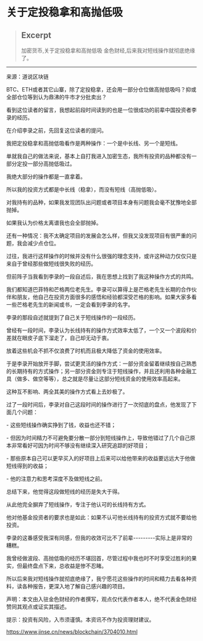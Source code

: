 
# 关于定投稳拿和高抛低吸

> ## Excerpt
> 加密货币,关于定投稳拿和高抛低吸 金色财经,后来我对短线操作就彻底绝缘了。

---
来源：道说区块链

BTC、ETH或者其它山寨，除了定投稳拿，还会用一部分仓位做高抛低吸吗？抑或全部仓位等到认为鼎沸的牛市才分批卖出？

看到这位读者的留言，我想起前段时间读到的也是一位很成功的前辈中国投资者李录的经历。

在介绍李录之前，先回复这位读者的提问。

我把定投稳拿和高抛低吸看作是两种操作：一个是中长线、另一个是短线。

单就我自己的做法来说，基本上自打我进入加密生态，我所有投资的品种都没有一部分定投一部分高抛低吸过。

我绝大部分的操作都是一直拿着。

所以我的投资方式都是中长线（稳拿），而没有短线（高抛低吸）。

对我持有的品种，如果我发现团队出问题或者项目本身有问题我会毫不犹豫地全部抛掉。

如果我认为价格太离谱我也会全部抛掉。

还有一种情况：我不太确定项目的发展会怎么样，但我又没发现项目有很严重的问题，我会减少点仓位。

过往，我进行这样操作的时候并没有什么很强的理念支持，或许这种动力仅仅只是来自于曾经那些做短线很失败的经历。

但前阵子当我看到李录的一段自述后，我在思想上找到了我这种操作方式的共鸣。

我们都知道巴菲特和芒格两位老先生。李录可以算得上是芒格老先生长期的合作伙伴和朋友，他自己在投资方面很多的感悟和经验都深受芒格的影响。如果大家多看一些芒格老先生的新闻或书，一定会看到李录的名字。

李录的那段自述就提到了自己关于短线操作的一段经历。

曾经有一段时间，李录认为长线持有的操作方式效率太低了，一个又一个波段和价差就在眼皮子底下溜走了，自己却无动于衷。

放着这些机会不抓不仅浪费了时机而且极大降低了资金的使用效率。

于是李录开始放开手脚，尝试更灵活的操作方式：一部分资金留着继续按自己熟悉的长期持有的方式操作；另一部分资金则专注于短线操作，并且还利用各种金融工具（做多、做空等等），总之就是尽量让这部分短线资金的使用效率高起来。

这种互不影响、两全其美的操作方式看上去妙极了。

过了一段时间后，李录对自己这段时间的操作进行了一次彻底的盘点，他发现了下面几个问题：

\- 这些短线操作确实挣到了钱，收益也还不错；

\- 但因为时间精力不可避免要分散一部分到短线操作上，导致他错过了几个自己原本非常看好可因为时间不够没有继续深入研究追踪的好项目；

\- 那些原本自己可以更早买入的好项目上后来可以给他带来的收益要远远大于他做短线得到的收益；

\- 他的注意力和思考深度不及做短线之前。

总结下来，他觉得这段做短线的经历是失大于得。

从此他完全摒弃了短线操作，专注于他认可的长线持有方式。

他对他基金投资者的要求也是如此：如果不认可他长线持有的投资方式就不要给他投资。

李录的这番感受我深有同感，但我的收效可比不了前辈---------实际上是非常的糟糕。

我曾经做波段、高抛低吸的经历不堪回首，尽管过程中我也时不时享受过胜利的果实，但最终盘点下来，总收益是惨不忍睹。

所以后来我对短线操作就彻底绝缘了，我宁愿花这些操作的时间和精力去看各种资料，读各种报告，更深入地了解自己感兴趣的项目。

声明：本文由入驻金色财经的作者撰写，观点仅代表作者本人，绝不代表金色财经赞同其观点或证实其描述。

提示：投资有风险，入市须谨慎。本资讯不作为投资理财建议。

https://www.jinse.cn/news/blockchain/3704010.html
